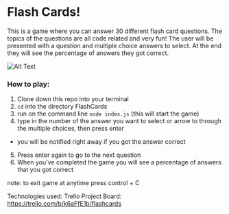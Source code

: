 # Flash Cards!

This is a game where you can answer 30 different flash card questions. The topics of the questions are all code related and very fun! The user will be presented with a question and multiple choice answers to select. At the end they will see the percentage of answers they got correct.

![Alt Text](https://media.giphy.com/media/UTYWUrm4BHm4Xz44ry/giphy.gif)

### How to play:

1. Clone down this repo into your terminal  
2. `cd` into the directory FlashCards  
3. run on the command line `node index.js` (this will start the game)  
4. type in the number of the answer you want to select or arrow to through the multiple choices, then press enter  
  * you will be notified right away if you got the answer correct  
5. Press enter again to go to the next question  
6. When you've completed the game you will see a percentage of answers that you got correct  

note: to exit game at anytime press control + C

Technologies used:
Trello Project Board: https://trello.com/b/k6aFfE1b/flashcards
